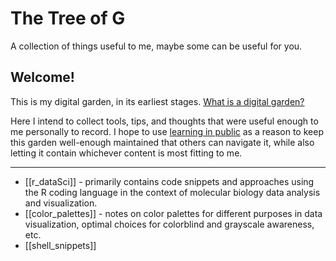 # The Tree of G

A collection of things useful to me, maybe some can be useful for you.

## Welcome!

This is my digital garden, in its earliest stages. [What is a digital garden?](https://maggieappleton.com/garden-history#3-imperfection-&-learning-in-public)

Here I intend to collect tools, tips, and thoughts that were useful enough to me personally to record. I hope to use [learning in public](https://rajrajhans.com/2020/06/thinking-of-blog-as-digital-garden/) as a reason to keep this garden well-enough maintained that others can navigate it, while also letting it contain whichever content is most fitting to me. 

---

- [[r_dataSci]] -  primarily contains code snippets and approaches using the R coding language in the context of molecular biology data analysis and visualization.
- [[color_palettes]] - notes on color palettes for different purposes in data visualization, optimal choices for colorblind and grayscale awareness, etc.
- [[shell_snippets]]



